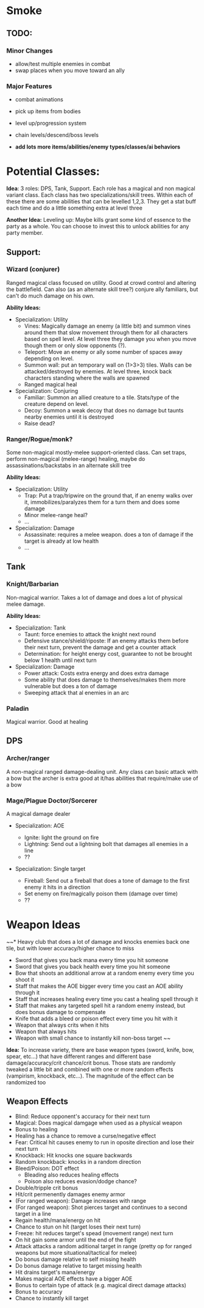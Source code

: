 # Smoke

## TODO:

### Minor Changes

* allow/test multiple enemies in combat
* swap places when you move toward an ally

### Major Features

* combat animations
* pick up items from bodies
* level up/progression system
* chain levels/descend/boss levels


* **add lots more items/abilities/enemy types/classes/ai behaviors**


# Potential Classes:

**Idea**: 3 roles: DPS, Tank, Support. Each role has a magical and non magical variant class. Each class has two specializations/skill trees. Within each of these there are some abilities that can be levelled 1,2,3. They get a stat buff each time and do a little something extra at level three

**Another Idea:** Leveling up: Maybe kills grant some kind of essence to the party as a whole. You can choose to invest this to unlock abilities for any party member.

## Support:

### Wizard (conjurer)

Ranged magical class focused on utility. Good at crowd control and altering the battlefield. Can also (as an alternate skill tree?) conjure ally familiars, but can't do much damage on his own.

**Ability Ideas:**
* Specialization: Utility
    * Vines: Magically damage an enemy (a little bit) and summon vines around them that slow movement through them for all characters based on spell level. At level three they damage you when you move though them or only slow opponents (?).
    * Teleport: Move an enemy or ally some number of spaces away depending on level.
    * Summon wall: put an temporary wall on (1>3>3) tiles. Walls can be attacked/destroyed by enemies. At level three, knock back characters standing where the walls are spawned
    * Ranged magical heal
* Specialization: Conjuring
    * Familiar: Summon an allied creature to a tile. Stats/type of the creature depend on level.
    * Decoy: Summon a weak decoy that does no damage but taunts nearby enemies until it is destroyed
    * Raise dead?


### Ranger/Rogue/monk?

Some non-magical mostly-melee support-oriented class. Can set traps, perform non-magical (melee-range) healing, maybe do assassinations/backstabs in an alternate skill tree


**Ability Ideas:**
* Specialization: Utility
    * Trap: Put a trap/tripwire on the ground that, if an enemy walks over it, immobilizes/paralyzes them for a turn them and does some damage
    * Minor melee-range heal?
    * ...
* Specialization: Damage
    * Assassinate: requires a melee weapon. does a ton of damage if the target is already at low health
    * ...


## Tank

### Knight/Barbarian

Non-magical warrior. Takes a lot of damage and does a lot of physical melee damage.

**Ability Ideas:**
* Specialization: Tank
    * Taunt: force enemies to attack the knight next round
    * Defensive stance/shield/riposte: If an enemy attacks them before their next turn, prevent the damage and get a counter attack
    * Determination: for height energy cost, guarantee to not be brought below 1 health until next turn
* Specialization: Damage
    * Power attack: Costs extra energy and does extra damage
    * Some ability that does damage to themselves/makes them more vulnerable but does a ton of damage
    * Sweeping attack that al enemies in an arc

### Paladin

Magical warrior. Good at healing




## DPS

### Archer/ranger

A non-magical ranged damage-dealing unit. Any class can basic attack with a bow but the archer is extra good at it/has abilities that require/make use of a bow


### Mage/Plague Doctor/Sorcerer

A magical damage dealer

* Specialization: AOE
    * Ignite: light the ground on fire
    * Lightning: Send out a lightning bolt that damages all enemies in a line
    * ??

* Specialization: Single target
    * Fireball: Send out a fireball that does a tone of damage to the first enemy it hits in a direction
    * Set enemy on fire/magically poison them (damage over time)
    * ??


# Weapon Ideas


~~* Heavy club that does a lot of damage and knocks enemies back one tile, but with lower accuracy/higher chance to miss
* Sword that gives you back mana every time you hit someone
* Sword that gives you back health every time you hit someone
* Bow that shoots an additional arrow at a random enemy every time you shoot it
* Staff that makes the AOE bigger every time you cast an AOE ability through it
* Staff that increases healing every time you cast a healing spell through it
* Staff that makes any targeted spell hit a random enemy instead, but does bonus damage to compensate
* Knife that adds a bleed or poison effect every time you hit with it
* Weapon that always crits when it hits
* Weapon that always hits
* Weapon with small chance to instantly kill non-boss target
~~

**Idea:** To increase variety, there are base weapon types (sword, knife, bow, spear, etc...) that have different ranges and different base damage/accuracy/crit chance/crit bonus. Those stats are randomly tweaked a little bit and combined with one or more random effects (vampirism, knockback, etc...). The magnitude of the effect can be randomized too

## Weapon Effects

* Blind: Reduce opponent's accuracy for their next turn
* Magical: Does magical damgage when used as a physical weapon
* Bonus to healing
* Healing has a chance to remove a curse/negative effect
* Fear: Critical hit causes enemy to run in oposite direction and lose their next turn
* Knockback: Hit knocks one square backwards
* Random knockback: knocks in a random direction
* Bleed/Poison: DOT effect
   * Bleading also reduces healing effects
   * Poison also reduces evasion/dodge chance?
* Double/tripple crit bonus
* Hit/crit permenently damages enemy armor
* (For ranged weapon): Damage increases with range
* (For ranged weapon): Shot pierces target and continues to a second target in a line
* Regain health/mana/energy on hit
* Chance to stun on hit (target loses their next turn)
* Freeze: hit reduces target's spead (movement range) next turn
* On hit gain some armor until the end of the fight
* Attack attacks a random aditional target in range (pretty op for ranged weapons but more situational/tactical for melee)
* Do bonus damage relative to self missing health
* Do bonus damage relative to target missing health
* Hit drains target's mana/energy
* Makes magical AOE effects have a bigger AOE
* Bonus to certain type of attack (e.g. magical direct damage attacks)
* Bonus to accuracy
* Chance to instantly kill target
